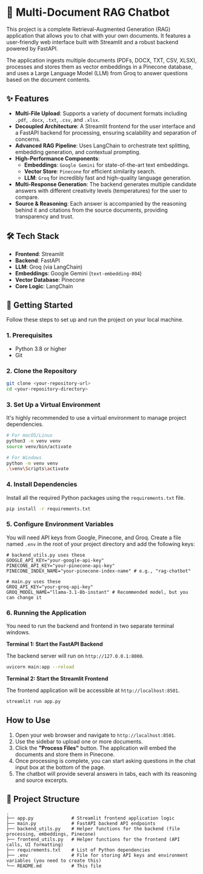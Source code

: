 # 📄 Multi-Document RAG Chatbot

This project is a complete Retrieval-Augmented Generation (RAG) application that allows you to chat with your own documents. It features a user-friendly web interface built with Streamlit and a robust backend powered by FastAPI.

The application ingests multiple documents (PDFs, DOCX, TXT, CSV, XLSX), processes and stores them as vector embeddings in a Pinecone database, and uses a Large Language Model (LLM) from Groq to answer questions based on the document contents.

## ✨ Features

* **Multi-File Upload**: Supports a variety of document formats including `.pdf`, `.docx`, `.txt`, `.csv`, and `.xlsx`.
* **Decoupled Architecture**: A Streamlit frontend for the user interface and a FastAPI backend for processing, ensuring scalability and separation of concerns.
* **Advanced RAG Pipeline**: Uses LangChain to orchestrate text splitting, embedding generation, and contextual prompting.
* **High-Performance Components**:
    * **Embeddings**: `Google Gemini` for state-of-the-art text embeddings.
    * **Vector Store**: `Pinecone` for efficient similarity search.
    * **LLM**: `Groq` for incredibly fast and high-quality language generation.
* **Multi-Response Generation**: The backend generates multiple candidate answers with different creativity levels (temperatures) for the user to compare.
* **Source & Reasoning**: Each answer is accompanied by the reasoning behind it and citations from the source documents, providing transparency and trust.

## 🛠️ Tech Stack

* **Frontend**: Streamlit
* **Backend**: FastAPI
* **LLM**: Groq (via LangChain)
* **Embeddings**: Google Gemini (`text-embedding-004`)
* **Vector Database**: Pinecone
* **Core Logic**: LangChain

## 🚀 Getting Started

Follow these steps to set up and run the project on your local machine.

### 1. Prerequisites

* Python 3.8 or higher
* Git

### 2. Clone the Repository

```bash
git clone <your-repository-url>
cd <your-repository-directory>
```

### 3. Set Up a Virtual Environment

It's highly recommended to use a virtual environment to manage project dependencies.

```bash
# For macOS/Linux
python3 -m venv venv
source venv/bin/activate

# For Windows
python -m venv venv
.\venv\Scripts\activate
```

### 4. Install Dependencies

Install all the required Python packages using the `requirements.txt` file.

```bash
pip install -r requirements.txt
```

### 5. Configure Environment Variables

You will need API keys from Google, Pinecone, and Groq. Create a file named `.env` in the root of your project directory and add the following keys:

```env
# backend_utils.py uses these
GOOGLE_API_KEY="your-google-api-key"
PINECONE_API_KEY="your-pinecone-api-key"
PINECONE_INDEX_NAME="your-pinecone-index-name" # e.g., "rag-chatbot"

# main.py uses these
GROQ_API_KEY="your-groq-api-key"
GROQ_MODEL_NAME="llama-3.1-8b-instant" # Recommended model, but you can change it
```

### 6. Running the Application

You need to run the backend and frontend in two separate terminal windows.

**Terminal 1: Start the FastAPI Backend**

The backend server will run on `http://127.0.0.1:8000`.

```bash
uvicorn main:app --reload
```

**Terminal 2: Start the Streamlit Frontend**

The frontend application will be accessible at `http://localhost:8501`.

```bash
streamlit run app.py
```

##  How to Use

1.  Open your web browser and navigate to `http://localhost:8501`.
2.  Use the sidebar to upload one or more documents.
3.  Click the **"Process Files"** button. The application will embed the documents and store them in Pinecone.
4.  Once processing is complete, you can start asking questions in the chat input box at the bottom of the page.
5.  The chatbot will provide several answers in tabs, each with its reasoning and source excerpts.

## 📁 Project Structure

```
.
├── app.py              # Streamlit frontend application logic
├── main.py             # FastAPI backend API endpoints
├── backend_utils.py    # Helper functions for the backend (file processing, embeddings, Pinecone)
├── frontend_utils.py   # Helper functions for the frontend (API calls, UI formatting)
├── requirements.txt    # List of Python dependencies
├── .env                # File for storing API keys and environment variables (you need to create this)
└── README.md           # This file
```
